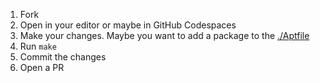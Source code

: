 1. Fork
2. Open in your editor or maybe in GitHub Codespaces
2. Make your changes. Maybe you want to add a package to the [./Aptfile](Aptfile)
3. Run `make`
4. Commit the changes
5. Open a PR
